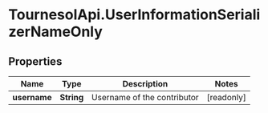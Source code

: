 # TournesolApi.UserInformationSerializerNameOnly

## Properties

Name | Type | Description | Notes
------------ | ------------- | ------------- | -------------
**username** | **String** | Username of the contributor | [readonly] 


